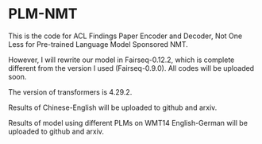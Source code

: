 # PLM-NMT
This is the code for ACL Findings Paper Encoder and Decoder, Not One Less for Pre-trained Language Model Sponsored NMT. 

However, I will rewrite our model in Fairseq-0.12.2, which is complete different from the version I used (Fairseq-0.9.0). All codes will be uploaded soon.

The version of transformers is 4.29.2.

Results of Chinese-English will be uploaded to github and arxiv.

Results of model using different PLMs on WMT14 English-German will be uploaded to github and arxiv.
